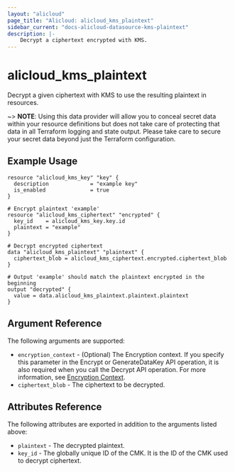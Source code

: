 ```yaml
---
layout: "alicloud"
page_title: "Alicloud: alicloud_kms_plaintext"
sidebar_current: "docs-alicloud-datasource-kms-plaintext"
description: |-
    Decrypt a ciphertext encrypted with KMS.
---
```


# alicloud\_kms\_plaintext

Decrypt a given ciphertext with KMS to use the resulting plaintext in resources.

~> **NOTE**: Using this data provider will allow you to conceal secret data within your resource definitions but does not take care of protecting that data in all Terraform logging and state output. Please take care to secure your secret data beyond just the Terraform configuration.

## Example Usage

```
resource "alicloud_kms_key" "key" {
  description             = "example key"
  is_enabled              = true
}

# Encrypt plaintext 'example'
resource "alicloud_kms_ciphertext" "encrypted" {
  key_id    = alicloud_kms_key.key.id
  plaintext = "example"
}

# Decrypt encrypted ciphertext
data "alicloud_kms_plaintext" "plaintext" {
  ciphertext_blob = alicloud_kms_ciphertext.encrypted.ciphertext_blob
}

# Output 'example' should match the plaintext encrypted in the beginning
output "decrypted" {
  value = data.alicloud_kms_plaintext.plaintext.plaintext
}
```

## Argument Reference

The following arguments are supported:

* `encryption_context` -
  (Optional) The Encryption context. If you specify this parameter in the Encrypt or GenerateDataKey API operation, it is also required when you call the Decrypt API operation. For more information, see [Encryption Context](https://www.alibabacloud.com/help/doc-detail/42975.htm?spm=a2c63.p38356.b99.14.47562193BvC7Hu).
* `ciphertext_blob` - The ciphertext to be decrypted.

## Attributes Reference

The following attributes are exported in addition to the arguments listed above:

* `plaintext` -  The decrypted plaintext.
* `key_id` - The globally unique ID of the CMK. It is the ID of the CMK used to decrypt ciphertext.
